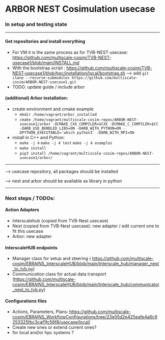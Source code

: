 # ARBOR NEST Cosimulation usecase
### In setup and testing state
---
#### Get repositories and install everything
  - For VM it is the same process as for TVB-NEST usecase: https://github.com/multiscale-cosim/TVB-NEST-usecase1/blob/main/INSTALL.md
  - With the bootstrap script : https://github.com/multiscale-cosim/TVB-NEST-usecase1/blob/hpc/installation/local/bootstrap.sh
  --> add `git clone --recurse-submodules https://github.com/multiscale-cosim/ARBOR-NEST-usecase1.git` 
  - TODO: update guide / include arbor
#### (additional) Arbor installation:
- create environment and cmake example
  - `mkdir /home/vagrant/arbor_installed`
  - ```cmake /home/vagrant/multiscale-cosim-repos/ARBOR-NEST-usecase1/arbor -DCMAKE_CXX_COMPILER=$CXX -DCMAKE_C_COMPILER=$CC -DARB_USE_BUNDLED_LIBS=ON -DARB_WITH_PYTHON=ON -DPYTHON_EXECUTABLE=`which python3` -DARB_WITH_MPI=ON```
- install in C++ and Python: 
  - `make -j 4` `make -j 4 test` `make -j 4 examples`
  - `make install`
  - `pip3 install /home/vagrant/multiscale-cosim-repos/ARBOR-NEST-usecase1/arbor/`

---
--> usecase repository, all packages should be installed

--> nest and arbor should be available as library in python

---
### Next steps / TODOs:
#### Action Adapters
  - Interscalehub (copied from TVB-Nest usecase)
  - Nest (copied from TVB-Nest usecase): new adapter / edit current one to fit this usecase
  - Arbor: new adapter 
#### InterscaleHUB endpoints
  - Manager class for setup and steering ( https://github.com/multiscale-cosim/EBRAINS_InterscaleHUB/blob/main/Interscale_hub/manager_nest_to_tvb.py)
  - Communication class for actual data transport (https://github.com/multiscale-cosim/EBRAINS_InterscaleHUB/blob/main/Interscale_hub/communicator_nest_to_tvb.py)
#### Configurations files
  - Actions, Parameters, Plans: https://github.com/multiscale-cosim/EBRAINS_WorkflowConfigurations/tree/23e05d2e425eafe4a6c9253325fbc3caf1fc56f8/usecase/local/
  - Create new ones or extend current ones?
  - for local and/or hpc systems ?

